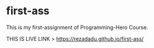 # first-ass
This is my first-assignment of Programming-Hero Course.

THIS IS LIVE LINK > https://rezadadu.github.io/first-ass/
